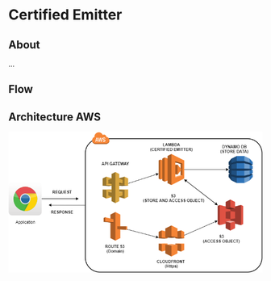# Certified Emitter

## About

...

## Flow


## Architecture AWS

![Fluxograma](./docs/architecture/architecture.png)
